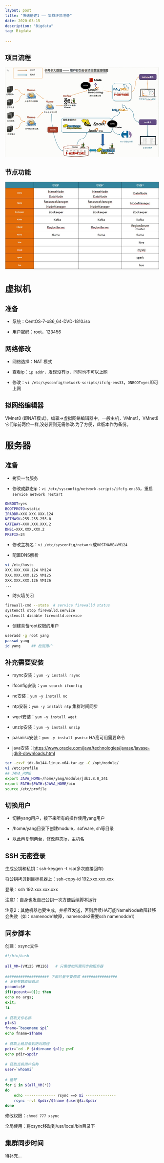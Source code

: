 ```yaml
---
layout: post
title: "快速搭建1 —— 集群环境准备"
date: 2020-03-15
description: "Bigdata"
tag: Bigdata

---
```


## 项目流程

![png](/images/posts/all/用户行为分析项目数据流程图.jpg)

## 节点功能

![png](/images/posts/all/大数据功能节点图.jpg)


# 虚拟机

## 准备

- 系统：CentOS-7-x86_64-DVD-1810.iso

- 用户密码：root，123456

## 网络修改

- 网络选择：NAT 模式

- 查看ip：`ip addr`，发现没有ip，同时也不可以上网

- 修改：`vi /etc/sysconfig/network-scripts/ifcfg-ens33`，`ONBOOT=yes`即可上网

## 拟网络编辑器

VMnet8 (即NAT模式)，编辑->虚拟网络编辑器中，一般主机，VMnet1，VMnet8它们ip前两位一样,没必要则无需修改.为了方便，此版本作为备份。


# 服务器

## 准备

- 拷贝一台服务

- 修改成静态ip：`vi /etc/sysconfig/network-scripts/ifcfg-ens33`，重启`service network restart`
```sh
ONBOOT=yes
BOOTPROTO=static
IPADDR=XXX.XXX.XXX.124
NETMASK=255.255.255.0
GATEWAY=XXX.XXX.XXX.2
DNS1=XXX.XXX.XXX.2
PREFIX=24
```

- 修改主机名：`vi /etc/sysconfig/network`成`HOSTNAME=VM124`

- 配置DNS解析
```sh
vi /etc/hosts
XXX.XXX.XXX.124 VM124
XXX.XXX.XXX.125 VM125
XXX.XXX.XXX.126 VM126
...
```

- 防火墙关闭
```sh
firewall-cmd --state  # service firewalld status
systemctl stop firewalld.service
systemctl disable firewalld.service
```

- 创建具备root权限的用户
```sh
useradd -g root yang
passwd yang
id yang     ## 检测用户
```


## 补充需要安装

- rsync安装：`yum -y install rsync`

- ifconfig安装：`yum search ifconfig`

- nc安装：`yum -y install nc`

- ntp安装：`yum -y install ntp`    集群时间同步

- wget安装：`yum -y install wget`

- unzip安装：`yum -y install unzip`

- pasmisc安装：`yum -y install psmisc`    HA高可用需要命令

- java安装：https://www.oracle.com/java/technologies/javase/javase-jdk8-downloads.html
```sh
tar -zxvf jdk-8u144-linux-x64.tar.gz -C /opt/module/
vi /etc/profile
## JAVA_HOME
export JAVA_HOME=/home/yang/module/jdk1.8.0_241
export PATH=$PATH:$JAVA_HOME/bin
source /etc/profile
```


## 切换用户

- 切换yang用户，接下来所有的操作使用yang用户

- /home/yang目录下创建module，sofware, sh等目录

- 以此再复制两台，修改静态ip，主机名



## SSH 无密登录

生成公钥和私钥：ssh-keygen -t rsa(多次直接回车)

将公钥拷贝到目标机器上：ssh-copy-id 192.xxx.xxx.xxx

登录：ssh 192.xxx.xxx.xxx

注意1：自身也发自己公钥一次方便后续脚本运行

注意2：其他机器也要生成，并相互发送，否则后续HA可能NameNode故障转移会失败（如：namenode1故障，namenode2需要ssh namenodde1）


## 同步脚本

创建：xsync文件

```sh
#!/bin/bash

all_VM=(VM125 VM126)   # 只需增加所需同步的服务器

#################### 下面尽量不要修改 ################
# 没有参数直接退出
pcount=$#
if((pcount==0)); then
echo no args;
exit;
fi

# 获取文件名称
p1=$1
fname=`basename $p1`
echo fname=$fname

# 获取上级目录到绝对路径
pdir=`cd -P $(dirname $p1); pwd`
echo pdir=$pdir

# 获取当前用户名称
user=`whoami`

# 循环
for i in ${all_VM[*]}
do        
	echo -------------- rsync ==》 $i --------------
	rsync -rvl $pdir/$fname $user@$i:$pdir
done
```

修改权限：`chmod 777 xsync`

全局使用：将xsync移动到/usr/local/bin目录下


## 集群同步时间

待补充...



